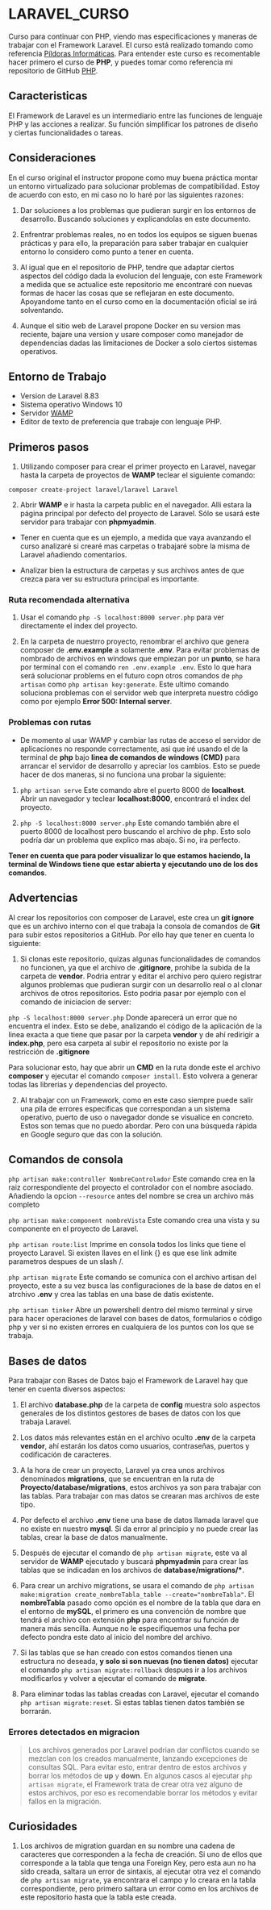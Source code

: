 # LARAVEL_CURSO

Curso para continuar con PHP, viendo mas especificaciones y maneras de trabajar con el Framework Laravel. El curso está realizado tomando como referencia [Píldoras Informáticas](https://www.pildorasinformaticas.es/course/laravel/). Para entender este curso es recomentable hacer primero el curso de **PHP**, y puedes tomar como referencia mi repositorio de GitHub [PHP](https://github.com/danicontec/PHP_CURSO).

## Caracteristicas

El Framework de Laravel es un intermediario entre las funciones de lenguaje PHP y las acciones a realizar. Su función simplificar los patrones de diseño y ciertas funcionalidades o tareas.

## Consideraciones

En el curso original el instructor propone como muy buena práctica montar un entorno virtualizado para solucionar problemas de compatibilidad. Estoy de acuerdo con esto, en mi caso no lo haré por las siguientes razones:

1. Dar soluciones a los problemas que pudieran surgir en los entornos de desarrollo. Buscando soluciones y explicandolas en este documento.

2. Enfrentrar problemas reales, no en todos los equipos se siguen buenas prácticas y para ello, la preparación para saber trabajar en cualquier entorno lo considero como punto a tener en cuenta.

3. Al igual que en el repositorio de PHP, tendre que adaptar ciertos aspectos del código dada la evolucion del lenguaje, con este Framework a medida que se actualice este repositorio me encontraré con nuevas formas de hacer las cosas que se reflejaran en este documento. Apoyandome tanto en el curso como en la documentación oficial se irá solventando.

4. Aunque el sitio web de Laravel propone Docker en su version mas reciente, bajare una version y usare composer como manejador de dependencias dadas las limitaciones de Docker a solo ciertos sistemas operativos.

## Entorno de Trabajo

- Version de Laravel 8.83
- Sistema operativo Windows 10
- Servidor [WAMP](https://www.wampserver.com/en/)
- Editor de texto de preferencia que trabaje con lenguaje PHP.

## Primeros pasos

1. Utilizando composer para crear el primer proyecto en Laravel, navegar hasta la carpeta de proyectos de **WAMP** teclear el siguiente comando:

`composer create-project laravel/laravel Laravel`

2. Abrir **WAMP** e ir hasta la carpeta public en el navegador. Alli estara la página principal por defecto del proyecto de Laravel. Sólo se usará este servidor para trabajar con **phpmyadmin**.

- Tener en cuenta que es un ejemplo, a medida que vaya avanzando el curso analizaré si crearé mas carpetas o trabajaré sobre la misma de Laravel añadiendo comentarios.

- Analizar bien la estructura de carpetas y sus archivos antes de que crezca para ver su estructura principal es importante.

### Ruta recomendada alternativa

1. Usar el comando `php -S localhost:8000 server.php` para ver directamente el index del proyecto.

2. En la carpeta de nuestrro proyecto, renombrar el archivo que genera composer de **.env.example** a solamente **.env**. Para evitar problemas de nombrado de archivos en windows que empiezan por un **punto**, se hara por terminal con el comando `ren .env.example .env`. Esto lo que hara será solucionar problems en el futuro copn otros comandos de `php artisan` como `php artisan key:generate`. Este ultimo comando soluciona problemas con el servidor web que interpreta nuestro código como por ejemplo **Error 500: Internal server**.

### Problemas con rutas

- De momento al usar WAMP y cambiar las rutas de acceso el servidor de aplicaciones no responde correctamente, asi que iré usando el de la terminal de **php** bajo **linea de comandos de windows (CMD)** para arrancar el servidor de desarrollo y apreciar los cambios. Esto se puede hacer de dos maneras, si no funciona una probar la siguiente:

1. `php artisan serve` Este comando abre el puerto 8000 de **localhost**. Abrir un navegador y teclear **localhost:8000**, encontrará el index del proyecto.

2. `php -S localhost:8000 server.php` Este comando también abre el puerto 8000 de localhost pero buscando el archivo de php. Esto solo podría dar un problema que explico mas abajo. Si no, ira perfecto.

**Tener en cuenta que para poder visualizar lo que estamos haciendo, la terminal de Windows tiene que estar abierta y ejecutando uno de los dos comandos**.

## Advertencias

Al crear los repositorios con composer de Laravel, este crea un **git ignore** que es un archivo interno con el que trabaja la consola de comandos de **Git** para subir estos repositorios a GitHub. Por ello hay que tener en cuenta lo siguiente:

1. Si clonas este repositorio, quizas algunas funcionalidades de comandos no funcionen, ya que el archivo de **.gitignore**, prohibe la subida de la carpeta de **vendor**. Podria entrar y editar el archivo pero quiero registrar algunos problemas que pudieran surgir con un desarrollo real o al clonar archivos de otros repositorios. Esto podria pasar por ejemplo con el comando de iniciacion de server:

`php -S localhost:8000 server.php` Donde aparecerá un error que no encuentra el index. Esto se debe, analizando el código de la aplicación de la linea exacta a que tiene que pasar por la carpeta **vendor** y de ahí redirigir a **index.php**, pero esa carpeta al subir el repositorio no existe por la restricción de **.gitignore**

Para solucionar esto, hay que abrir un **CMD** en la ruta donde este el archivo **composer** y ejecutar el comando `composer install`. Esto volvera a generar todas las librerias y dependencias del proyecto.

2. Al trabajar con un Framework, como en este caso siempre puede salir una pila de errores especificas que correspondan a un sistema operativo, puerto de uso o navegador donde se visualice en concreto. Estos son temas que no puedo abordar. Pero con una búsqueda rápida en Google seguro que das con la solución.

## Comandos de consola

`php artisan make:controller NombreControlador` Este comando crea en la raiz correspondiente del proyecto el controlador con el nombre asociado. Añadiendo la opcion `--resource` antes del nombre se crea un archivo más completo

`php artisan make:component nombreVista` Este comando crea una vista y su componente en el proyecto de Laravel.

`php artisan route:list` Imprime en consola todos los links que tiene el proyecto Laravel. Si existen llaves en el link {} es que ese link admite parametros despues de un slash /.

`php artisan migrate` Este comando se comunica con el archivo artisan del proyecto, este a su vez busca las configuraciones de la base de datos en el atrchivo **.env** y crea las tablas en una base de datis existente.

`php artisan tinker` Abre un powershell dentro del mismo terminal y sirve para hacer operaciones de laravel con bases de datos, formularios o código php y ver si no existen errores en cualquiera de los puntos con los que se trabaja. 

## Bases de datos

Para trabajar con Bases de Datos bajo el Framework de Laravel hay que tener en cuenta diversos aspectos:

1. El archivo **database.php** de la carpeta de **config** muestra solo aspectos generales de los distintos gestores de bases de datos con los que trabaja Laravel.

2. Los datos más relevantes están en el archivo oculto **.env** de la carpeta **vendor**, ahí estarán los datos como usuarios, contraseñas, puertos y codificación de caracteres.

3. A la hora de crear un proyecto, Laravel ya crea unos archivos denominados **migrations**, que se encuentran en la ruta de **Proyecto/database/migrations**, estos archivos ya son para trabajar con las tablas. Para trabajar con mas datos se crearan mas archivos de este tipo.

4. Por defecto el archivo **.env**  tiene una base de datos llamada laravel que no existe en nuestro **mysql**. Si da error al principio y no puede crear las tablas, crear la base de datos manualmente.

4. Después de ejecutar el comando de `php artisan migrate`, este va al servidor de **WAMP** ejecutado y buscará **phpmyadmin** para crear las tablas que se indicadan en los archivos de **database/migrations/\***.

5. Para crear un archivo migrations, se usara el comando de `php artisan make:migration create_nombreTabla_table --create="nombreTabla"`. El **nombreTabla** pasado como opción es el nombre de la tabla que dara en el entorno de **mySQL**, el primero es una convención de nombre que tendrá el archivo con extensión **php** para encontrar su función de manera más sencilla. Aunque no le especifiquemos una fecha por defecto pondra este dato al inicio del nombre del archivo.

6. Si las tablas que se han creado con estos comandos tienen una estructura no deseada, **y solo si son nuevas (no tienen datos)** ejecutar el comando `php artisan migrate:rollback` despues ir a los archivos modificarlos y volver a ejecutar el comando de **migrate**. 

7. Para eliminar todas las tablas creadas con Laravel, ejecutar el comando `php artisan migrate:reset`. Si estas tablas tienen datos también se borrarán.

### Errores detectados en migracion

> Los archivos generados por Laravel podrian dar conflictos cuando se mezclan con los creados manualmente, lanzando excepciones de consultas SQL. Para evitar esto, entrar dentro de estos archivos y borrar los métodos de **up** y **down**. En algunos casos al ejecutar `php artisan migrate`, el Framework trata de crear otra vez alguno de estos archivos, por eso es recomendable borrar los métodos y evitar fallos en la migración.

## Curiosidades

1. Los archivos de migration guardan en su nombre una cadena de caracteres que corresponden a la fecha de creación. Si uno de ellos que corresponde a la tabla que tenga una Foreign Key, pero esta aun no ha sido creada, saltara un error de sintaxis, al ejecutar otra vez el comando de `php artisan migrate`, ya encontrara el campo y lo creara en la tabla correspondiente, pero primero saltara un error como en los archivos de este repositorio hasta que la tabla este creada.  
